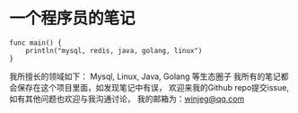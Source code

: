 # 一个程序员的笔记
```
func main() {
    println("mysql, redis, java, golang, linux")
}
```
我所擅长的领域如下： Mysql, Linux, Java, Golang 等生态圈子
我所有的笔记都会保存在这个项目里面，如发现笔记中有误， 欢迎来我的Github repo提交issue, 如有其他问题也欢迎与我沟通讨论， 我的邮箱为：[winjeg@qq.com](mailto:winjeg@qq.com)
